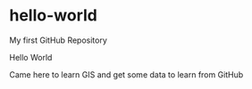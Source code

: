 # hello-world
My first GitHub Repository

Hello World

Came here to learn GIS and get some data to learn from GitHub
